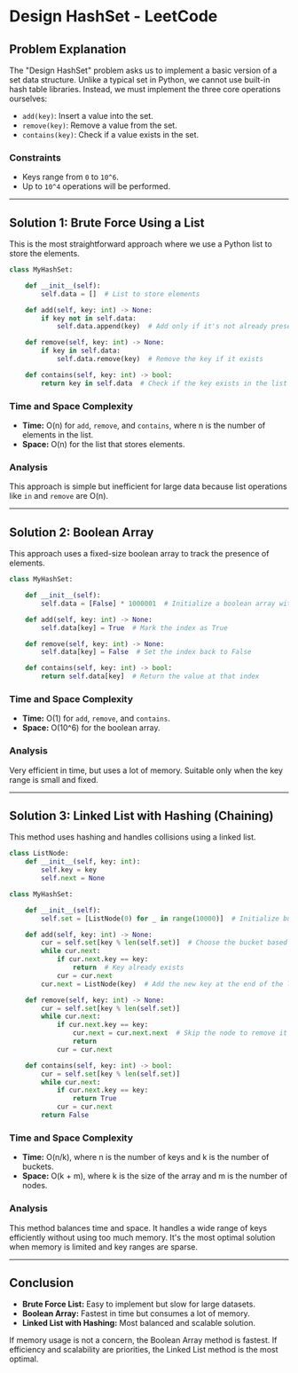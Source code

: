 # Design HashSet - LeetCode

## Problem Explanation

The "Design HashSet" problem asks us to implement a basic version of a set data structure. Unlike a typical set in Python, we cannot use built-in hash table libraries. Instead, we must implement the three core operations ourselves:

* `add(key)`: Insert a value into the set.
* `remove(key)`: Remove a value from the set.
* `contains(key)`: Check if a value exists in the set.

### Constraints

* Keys range from `0` to `10^6`.
* Up to `10^4` operations will be performed.

---

## Solution 1: Brute Force Using a List

This is the most straightforward approach where we use a Python list to store the elements.

```python
class MyHashSet:

    def __init__(self):
        self.data = []  # List to store elements

    def add(self, key: int) -> None:
        if key not in self.data:
            self.data.append(key)  # Add only if it's not already present

    def remove(self, key: int) -> None:
        if key in self.data:
            self.data.remove(key)  # Remove the key if it exists

    def contains(self, key: int) -> bool:
        return key in self.data  # Check if the key exists in the list
```

### Time and Space Complexity

* **Time:** O(n) for `add`, `remove`, and `contains`, where n is the number of elements in the list.
* **Space:** O(n) for the list that stores elements.

### Analysis

This approach is simple but inefficient for large data because list operations like `in` and `remove` are O(n).

---

## Solution 2: Boolean Array

This approach uses a fixed-size boolean array to track the presence of elements.

```python
class MyHashSet:

    def __init__(self):
        self.data = [False] * 1000001  # Initialize a boolean array with all False

    def add(self, key: int) -> None:
        self.data[key] = True  # Mark the index as True

    def remove(self, key: int) -> None:
        self.data[key] = False  # Set the index back to False

    def contains(self, key: int) -> bool:
        return self.data[key]  # Return the value at that index
```

### Time and Space Complexity

* **Time:** O(1) for `add`, `remove`, and `contains`.
* **Space:** O(10^6) for the boolean array.

### Analysis

Very efficient in time, but uses a lot of memory. Suitable only when the key range is small and fixed.

---

## Solution 3: Linked List with Hashing (Chaining)

This method uses hashing and handles collisions using a linked list.

```python
class ListNode:
    def __init__(self, key: int):
        self.key = key
        self.next = None

class MyHashSet:

    def __init__(self):
        self.set = [ListNode(0) for _ in range(10000)]  # Initialize buckets

    def add(self, key: int) -> None:
        cur = self.set[key % len(self.set)]  # Choose the bucket based on hash
        while cur.next:
            if cur.next.key == key:
                return  # Key already exists
            cur = cur.next
        cur.next = ListNode(key)  # Add the new key at the end of the list

    def remove(self, key: int) -> None:
        cur = self.set[key % len(self.set)]
        while cur.next:
            if cur.next.key == key:
                cur.next = cur.next.next  # Skip the node to remove it
                return
            cur = cur.next

    def contains(self, key: int) -> bool:
        cur = self.set[key % len(self.set)]
        while cur.next:
            if cur.next.key == key:
                return True
            cur = cur.next
        return False
```

### Time and Space Complexity

* **Time:** O(n/k), where n is the number of keys and k is the number of buckets.
* **Space:** O(k + m), where k is the size of the array and m is the number of nodes.

### Analysis

This method balances time and space. It handles a wide range of keys efficiently without using too much memory. It's the most optimal solution when memory is limited and key ranges are sparse.

---

## Conclusion

* **Brute Force List:** Easy to implement but slow for large datasets.
* **Boolean Array:** Fastest in time but consumes a lot of memory.
* **Linked List with Hashing:** Most balanced and scalable solution.

If memory usage is not a concern, the Boolean Array method is fastest. If efficiency and scalability are priorities, the Linked List method is the most optimal.
